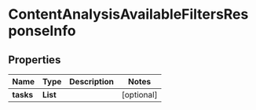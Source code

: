 # ContentAnalysisAvailableFiltersResponseInfo


## Properties

| Name | Type | Description | Notes |
|------------ | ------------- | ------------- | -------------|
**tasks** | **List<ContentAnalysisAvailableFiltersTaskInfo>** |  |[optional]|